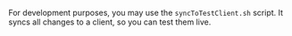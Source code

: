 For development purposes, you may use the `syncToTestClient.sh` script.
It syncs all changes to a client, so you can test them live.